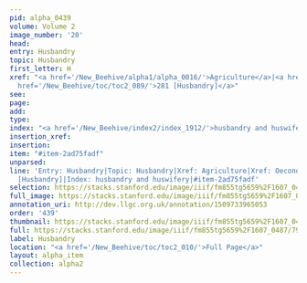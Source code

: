 ```yaml
---
pid: alpha_0439
volume: Volume 2
image_number: '20'
head: 
entry: Husbandry
topic: Husbandry
first_letter: H
xref: "<a href='/New_Beehive/alpha1/alpha_0016/'>Agriculture</a>|<a href='/New_Beehive/alpha4/alpha_0650/'>Oeconomy</a>|<a
  href='/New_Beehive/toc/toc2_089/'>281 [Husbandry]</a>"
see: 
page: 
add: 
type: 
index: "<a href='/New_Beehive/index2/index_1912/'>husbandry and huswifery</a>"
insertion_xref: 
insertion: 
item: "#item-2ad75fadf"
unparsed: 
line: 'Entry: Husbandry|Topic: Husbandry|Xref: Agriculture|Xref: Oeconomy|Xref: 281
  [Husbandry]|Index: husbandry and huswifery|#item-2ad75fadf'
selection: https://stacks.stanford.edu/image/iiif/fm855tg5659%2F1607_0487/790,2367,2963,554/full/0/default.jpg
full_image: https://stacks.stanford.edu/image/iiif/fm855tg5659%2F1607_0487/full/full/0/default.jpg
annotation_uri: http://dev.llgc.org.uk/annotation/1509733965053
order: '439'
thumbnail: https://stacks.stanford.edu/image/iiif/fm855tg5659%2F1607_0487/790,2367,600,180/250,/0/default.jpg
full: https://stacks.stanford.edu/image/iiif/fm855tg5659%2F1607_0487/790,2367,2963,554/full/0/default.jpg
label: Husbandry
location: "<a href='/New_Beehive/toc/toc2_010/'>Full Page</a>"
layout: alpha_item
collection: alpha2
---
```

